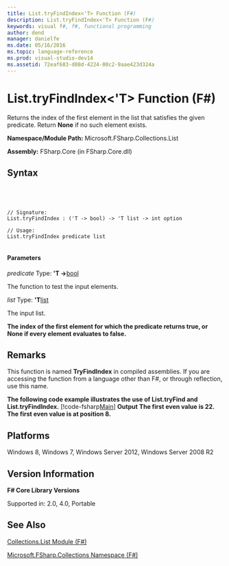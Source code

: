 ```yaml
---
title: List.tryFindIndex<'T> Function (F#)
description: List.tryFindIndex<'T> Function (F#)
keywords: visual f#, f#, functional programming
author: dend
manager: danielfe
ms.date: 05/16/2016
ms.topic: language-reference
ms.prod: visual-studio-dev14
ms.assetid: 72eaf683-d08d-4224-80c2-9aae423d324a 
---
```


# List.tryFindIndex<'T> Function (F#)

Returns the index of the first element in the list that satisfies the given predicate. Return **None** if no such element exists.

**Namespace/Module Path:** Microsoft.FSharp.Collections.List

**Assembly:** FSharp.Core (in FSharp.Core.dll)


## Syntax



```




// Signature:
List.tryFindIndex : ('T -> bool) -> 'T list -> int option

// Usage:
List.tryFindIndex predicate list


```





#### Parameters
*predicate*
Type: **'T -&gt;**[bool](http://msdn.microsoft.com/en-us/library/89c0cf9c-49ce-4207-a3be-555851a67dd5)


The function to test the input elements.


*list*
Type: **'T**[list](http://msdn.microsoft.com/en-us/library/c627b668-477b-4409-91ed-06d7f1b3e4a7)


The input list.



**The index of the first element for which the predicate returns true, or None if every element evaluates to false.**
## Remarks
This function is named **TryFindIndex** in compiled assemblies. If you are accessing the function from a language other than F#, or through reflection, use this name.

**The following code example illustrates the use of List.tryFind and List.tryFindIndex.**
[!code-fsharp[Main](snippets/fslists/snippet10.fs)]
**Output**
**The first even value is 22.**
**The first even value is at position 8.**
## Platforms
Windows 8, Windows 7, Windows Server 2012, Windows Server 2008 R2


## Version Information
**F# Core Library Versions**

Supported in: 2.0, 4.0, Portable




## See Also
[Collections.List Module &#40;F&#35;&#41;](Collections.List-Module-%5BFSharp%5D.md)

[Microsoft.FSharp.Collections Namespace &#40;F&#35;&#41;](Microsoft.FSharp.Collections-Namespace-%5BFSharp%5D.md)

